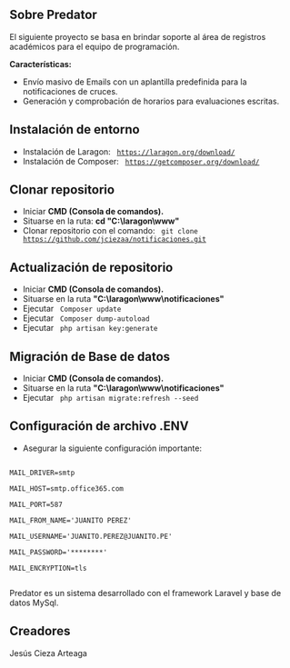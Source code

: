 ## Sobre Predator

<p> El siguiente proyecto se basa en brindar soporte al área de registros académicos para el equipo de programación. </p>

<strong> Características: </strong>

- Envío masivo de Emails con un aplantilla predefinida para la notificaciones de cruces.
- Generación y comprobación de horarios para evaluaciones escritas.

## Instalación de entorno

- Instalación de Laragon: <code> https://laragon.org/download/ </code>
- Instalación de Composer: <code> https://getcomposer.org/download/ </code>

## Clonar repositorio

- Iniciar <strong> CMD (Consola de comandos). </strong>
- Situarse en la ruta: <strong> cd "C:\laragon\www" </strong>
- Clonar repositorio con el comando: <code> git clone https://github.com/jciezaa/notificaciones.git </code>

## Actualización de repositorio

- Iniciar <strong> CMD (Consola de comandos). </strong>
- Situarse en la ruta <strong> "C:\laragon\www\notificaciones" </strong>
- Ejecutar <code> Composer update </code>
- Ejecutar <code> Composer dump-autoload </code>
- Ejecutar <code> php artisan key:generate </code>

## Migración de Base de datos

- Iniciar <strong> CMD (Consola de comandos). </strong>
- Situarse en la ruta <strong> "C:\laragon\www\notificaciones" </strong>
- Ejecutar <code> php artisan migrate:refresh --seed </code>

## Configuración de archivo .ENV

- Asegurar la siguiente configuración importante:

<code>
MAIL_DRIVER=smtp </br>
MAIL_HOST=smtp.office365.com </br>
MAIL_PORT=587 </br>
MAIL_FROM_NAME='JUANITO PEREZ' </br>
MAIL_USERNAME='JUANITO.PEREZ@JUANITO.PE' </br>
MAIL_PASSWORD='********' </br>
MAIL_ENCRYPTION=tls </br>
</code>


Predator es un sistema desarrollado con el framework Laravel y base de datos MySql.
  

## Creadores

Jesús Cieza Arteaga

